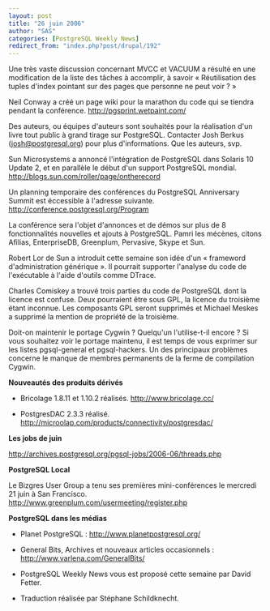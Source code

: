 ```yaml
---
layout: post
title: "26 juin 2006"
author: "SAS"
categories: [PostgreSQL Weekly News]
redirect_from: "index.php?post/drupal/192"
---
```



<p></p>

<!--more-->


<p>

Une très vaste discussion concernant MVCC et VACUUM a résulté en une modification de la liste des tâches à accomplir, à savoir «&nbsp;Réutilisation des tuples d'index pointant sur des pages que personne ne peut voir ?&nbsp;»

</p>

<p>

Neil Conway a créé un page wiki pour la marathon du code qui se tiendra pendant la conférence.  <a target="_blank" href="http://pgsprint.wetpaint.com/">http://pgsprint.wetpaint.com/</a>

</p>

<p>

Des auteurs, ou équipes d'auteurs sont souhaités pour la réalisation d'un livre tout public à grand tirage sur PostgreSQL. Contacter Josh Berkus (josh@postgresql.org) pour plus d'informations. Que les auteurs, svp.

</p>

<p>

Sun Microsystems a annoncé l'intégration de PostgreSQL dans Solaris 10 Update 2, et en parallèle le début d'un support PostgreSQL mondial.  <a target="_blank" href="http://blogs.sun.com/roller/page/ontherecord">http://blogs.sun.com/roller/page/ontherecord</a>

</p>

<p>

Un planning temporaire des conférences du PostgreSQL Anniversary Summit est éccessible à l'adresse suivante.  <a target="_blank" href="http://conference.postgresql.org/Program">http://conference.postgresql.org/Program</a>

</p>

<p>

La conférence sera l'objet d'annonces et de démos sur plus de 8 fonctionnalités nouvelles et ajouts à PostgreSQL. Pamri les mécènes, citons Afilias, EnterpriseDB, Greenplum, Pervasive, Skype et Sun.

</p>

<p>

Robert Lor de Sun a introduit cette semaine son idée d'un «&nbsp;frameword d'administration générique&nbsp;». Il pourrait supporter l'analyse du code de l'exécutable à l'aide d'outils comme DTrace.

</p>

<p>

Charles Comiskey a trouvé trois parties du code de PostgreSQL dont la licence est confuse. Deux pourraient être sous GPL, la licence du troisième étant inconnue. Les composants GPL seront supprimés et Michael Meskes a supprimé la mention de propriété de la troisième.

</p>

<p>

Doit-on maintenir le portage Cygwin ? Quelqu'un l'utilise-t-il encore ? Si vous souhaitez voir le portage maintenu, il est temps de vous exprimer sur les listes pgsql-general et pgsql-hackers. Un des principaux problèmes concerne le manque de membres permanents de la ferme de compilation Cygwin. </p>

<p><strong>Nouveautés des produits dérivés</strong></p>

<ul>

<li>

Bricolage 1.8.11 et 1.10.2 réalisés.  <a target="_blank" href="http://www.bricolage.cc/">http://www.bricolage.cc/</a>

</li>

<li>

PostgresDAC 2.3.3 réalisé.  <a target="_blank" href="http://microolap.com/products/connectivity/postgresdac/">http://microolap.com/products/connectivity/postgresdac/</a>

</li>

</ul>

<p><strong>Les jobs de juin</strong></p>

<p>

<a target="_blank" href="http://archives.postgresql.org/pgsql-jobs/2006-06/threads.php">http://archives.postgresql.org/pgsql-jobs/2006-06/threads.php</a>

</p>

<p><strong>PostgreSQL Local</strong></p>

<p>

Le Bizgres User Group a tenu ses premières mini-conférences le mercredi 21 juin à San Francisco.  <a target="_blank" href="http://www.greenplum.com/usermeeting/register.php">http://www.greenplum.com/usermeeting/register.php</a>

</p>

<p><strong>PostgreSQL dans les médias</strong></p>

<ul>

<li>

Planet PostgreSQL&nbsp;:  <a target="_blank" href="http://www.planetpostgresql.org/">http://www.planetpostgresql.org/</a>

</li>

<li>

General Bits, Archives et nouveaux articles occasionnels&nbsp;:  <a target="_blank" href="http://www.varlena.com/GeneralBits/">http://www.varlena.com/GeneralBits/</a>

</li>

<li>

PostgreSQL Weekly News vous est proposé cette semaine par David Fetter. </li>

<li>

Traduction réalisée par Stéphane Schildknecht.

</li>

</ul>